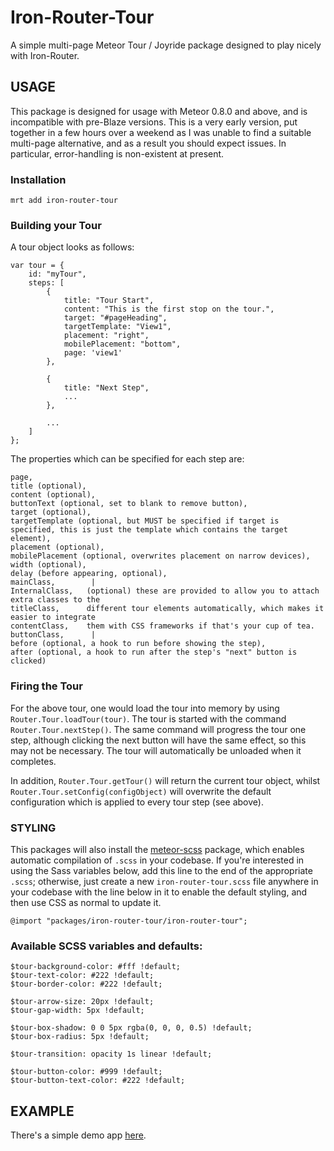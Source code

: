 # Iron-Router-Tour

A simple multi-page Meteor Tour / Joyride package designed to play nicely with Iron-Router.

## USAGE

This package is designed for usage with Meteor 0.8.0 and above, and is incompatible with pre-Blaze versions.  This is a very early version, put together in a few hours over a weekend as I was unable to find a suitable multi-page alternative, and as a result you should expect issues.  In particular, error-handling is non-existent at present.

### Installation

    mrt add iron-router-tour

### Building your Tour

A tour object looks as follows:

    var tour = {
		id: "myTour",
		steps: [
			{
				title: "Tour Start",
				content: "This is the first stop on the tour.",
				target: "#pageHeading",
				targetTemplate: "View1",
				placement: "right",
				mobilePlacement: "bottom",
				page: 'view1'
			},

			{
				title: "Next Step",
				...
			},

			...
		]
	};

The properties which can be specified for each step are:

    page,
    title (optional),
    content (optional),
    buttonText (optional, set to blank to remove button),
    target (optional),
    targetTemplate (optional, but MUST be specified if target is specified, this is just the template which contains the target element),
    placement (optional),
    mobilePlacement (optional, overwrites placement on narrow devices),
    width (optional),
    delay (before appearing, optional),
    mainClass,        |
    InternalClass,   (optional) these are provided to allow you to attach extra classes to the
    titleClass,      different tour elements automatically, which makes it easier to integrate 
    contentClass,    them with CSS frameworks if that's your cup of tea.
    buttonClass,      |
    before (optional, a hook to run before showing the step),
    after (optional, a hook to run after the step's "next" button is clicked)

### Firing the Tour

For the above tour, one would load the tour into memory by using `Router.Tour.loadTour(tour)`.  The tour is started with the command `Router.Tour.nextStep()`.  The same command will progress the tour one step, although clicking the next button will have the same effect, so this may not be necessary.  The tour will automatically be unloaded when it completes.

In addition, `Router.Tour.getTour()` will return the current tour object, whilst `Router.Tour.setConfig(configObject)` will overwrite the default configuration which is applied to every tour step (see above).

### STYLING

This packages will also install the [meteor-scss](https://atmospherejs.com/package/scss) package, which enables automatic compilation of `.scss` in your codebase.  If you're interested in using the Sass variables below, add this line to the end of the appropriate `.scss`; otherwise, just create a new `iron-router-tour.scss` file anywhere in your codebase with the line below in it to enable the default styling, and then use CSS as normal to update it.

    @import "packages/iron-router-tour/iron-router-tour";

### Available SCSS variables and defaults:

    $tour-background-color: #fff !default;
    $tour-text-color: #222 !default;
    $tour-border-color: #222 !default;

    $tour-arrow-size: 20px !default;
    $tour-gap-width: 5px !default;

    $tour-box-shadow: 0 0 5px rgba(0, 0, 0, 0.5) !default;
    $tour-box-radius: 5px !default;

    $tour-transition: opacity 1s linear !default;

    $tour-button-color: #999 !default;
    $tour-button-text-color: #222 !default;

## EXAMPLE

There's a simple demo app [here](http://ironroutertourdemo.meteor.com).